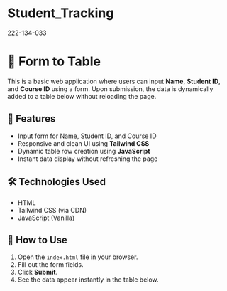 # Student_Tracking
222-134-033

# 📝 Form to Table 

This is a basic web application where users can input **Name**, **Student ID**, and **Course ID** using a form. Upon submission, the data is dynamically added to a table below without reloading the page.

## 🚀 Features

- Input form for Name, Student ID, and Course ID
- Responsive and clean UI using **Tailwind CSS**
- Dynamic table row creation using **JavaScript**
- Instant data display without refreshing the page

## 🛠️ Technologies Used

- HTML
- Tailwind CSS (via CDN)
- JavaScript (Vanilla)

## 📁 How to Use

1. Open the `index.html` file in your browser.
2. Fill out the form fields.
3. Click **Submit**.
4. See the data appear instantly in the table below.
